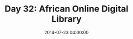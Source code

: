---
permalink: /jekyll/update/2014/07/23/day32
redirect_to: http://arounddh.elotroalex.com/jekyll/update/2014/07/23/day32
layout: post
title:  "Day 32: African Online Digital Library"
date:   2014-07-23 04:00:00
categories: jekyll update
---